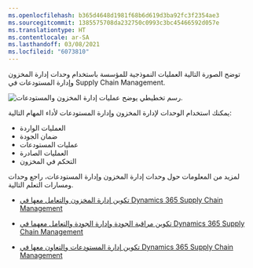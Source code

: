 ```yaml
---
ms.openlocfilehash: b365d4648d1981f68b6d619d3ba92fc3f2354ae3
ms.sourcegitcommit: 1385575708da232750c0993c3bc45466592d057e
ms.translationtype: HT
ms.contentlocale: ar-SA
ms.lasthandoff: 03/08/2021
ms.locfileid: "6073810"
---
```

توضح الصورة التالية العمليات النموذجية للمؤسسة باستخدام وحدات إدارة المخزون وإدارة المستودعات في Supply Chain Management.
  
![رسم تخطيطي يوضح عمليات إدارة المخزون والمستودعات.](../media/inventory-management.png)
 
يمكنك استخدام الوحدات لإدارة المخزون وإدارة المستودعات لأداء المهام التالية:

- العمليات الواردة
- ضمان الجودة
- عمليات المستودعات
- العمليات الصادرة
- التحكم في المخزون

لمزيد من المعلومات حول وحدات إدارة المخزون وإدارة المستودعات، راجع وحدات ومسارات التعلم التالية.

- [تكوين إدارة المخزون والتعامل معها في Dynamics 365 Supply Chain Management](https://docs.microsoft.com/learn/modules/configure-inventory-management-dyn365-supply-chain-mgmt/?azure-portal=true)

- [تكوين مراقبة الجودة وإدارة الجودة والتعامل معهما في Dynamics 365 Supply Chain Management](https://docs.microsoft.com/learn/modules/configure-work-quality-control-dyn365-supply-chain-mgmt/?azure-portal=true)
 
- [تكوين إدارة المستودعات والتعاون معها في Dynamics 365 Supply Chain Management](https://docs.microsoft.com/learn/paths/configure-work-warehouse-management-dyn365-supply-chain-mgmt/?azure-portal=true) 
 
